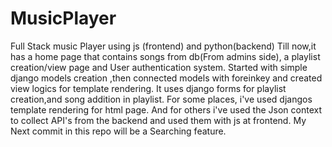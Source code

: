 # MusicPlayer
Full Stack music Player using js (frontend) and python(backend) 
Till now,it has a home page that contains songs from db(From admins side), a playlist creation/view page and User authentication system.
Started with simple django models creation ,then connected models with foreinkey and created view logics for template rendering.
It uses django forms for playlist creation,and song addition in playlist.
For some places, i've used djangos template rendering for html page.
And for others i've used the Json context to collect API's from the backend and used them with js at frontend.
My Next commit in this repo  will be a Searching feature.
